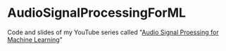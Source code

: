 # AudioSignalProcessingForML
Code and slides of my YouTube series called "[Audio Signal Proessing for Machine Learning](https://www.youtube.com/playlist?list=PL-wATfeyAMNqIee7cH3q1bh4QJFAaeNv0)"
